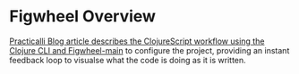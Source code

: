 # Figwheel Overview

[Practicalli Blog article describes the ClojureScript workflow using the Clojure CLI and Figwheel-main](https://practical.li/blog/posts/clojurescript-workflow-with-clojure-cli-tools-and-figwheel-main/) to configure the project, providing an instant feedback loop to visualse what the code is doing as it is written.

